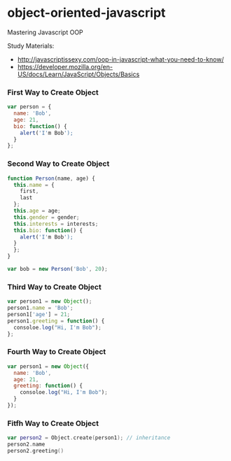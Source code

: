 # object-oriented-javascript
Mastering Javascript OOP

Study Materials: 
  - http://javascriptissexy.com/oop-in-javascript-what-you-need-to-know/
  - https://developer.mozilla.org/en-US/docs/Learn/JavaScript/Objects/Basics
  

### First Way to Create Object 
```javascript 
var person = {
  name: 'Bob',
  age: 21,
  bio: function() {
    alert('I'm Bob');
  }
};
```

### Second Way to Create Object 
```javascript 
function Person(name, age) {
  this.name = {
    first,
    last
  };
  this.age = age;
  this.gender = gender;
  this.interests = interests;
  this.bio: function() {
    alert('I'm Bob');
  }
  };
}

var bob = new Person('Bob', 20);
```

### Third Way to Create Object
```javascript 
var person1 = new Object();
person1.name = 'Bob';
person1['age'] = 21;
person1.greeting = function() {
  consoloe.log("Hi, I'm Bob");
};
```

### Fourth Way to Create Object 
```javascript 
var person1 = new Object({
  name: 'Bob',
  age: 21,
  greeting: function() {
    consoloe.log("Hi, I'm Bob");
  }
});
```

### Fitfh Way to Create Object 
```swift
var person2 = Object.create(person1); // inheritance
person2.name
person2.greeting()
```


